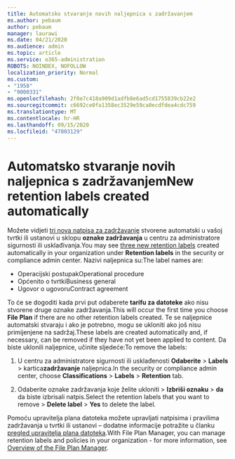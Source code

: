 ```yaml
---
title: Automatsko stvaranje novih naljepnica s zadržavanjem
ms.author: pebaum
author: pebaum
manager: laurawi
ms.date: 04/21/2020
ms.audience: admin
ms.topic: article
ms.service: o365-administration
ROBOTS: NOINDEX, NOFOLLOW
localization_priority: Normal
ms.custom:
- "1958"
- "9000331"
ms.openlocfilehash: 2f0e7c418a909d1adfb8e6ad5cd1755839cb22e2
ms.sourcegitcommit: c6692ce0fa1358ec3529e59ca0ecdfdea4cdc759
ms.translationtype: MT
ms.contentlocale: hr-HR
ms.lasthandoff: 09/15/2020
ms.locfileid: "47803129"
---
```

# <a name="new-retention-labels-created-automatically"></a><span data-ttu-id="ad0e9-102">Automatsko stvaranje novih naljepnica s zadržavanjem</span><span class="sxs-lookup"><span data-stu-id="ad0e9-102">New retention labels created automatically</span></span>

<span data-ttu-id="ad0e9-103">Možete vidjeti [tri nova natpisa za zadržavanje](https://docs.microsoft.com/microsoft-365/compliance/file-plan-manager) stvorene automatski u vašoj tvrtki ili ustanovi u sklopu **oznake zadržavanja** u centru za administratore sigurnosti ili usklađivanja.</span><span class="sxs-lookup"><span data-stu-id="ad0e9-103">You may see [three new retention labels](https://docs.microsoft.com/microsoft-365/compliance/file-plan-manager) created automatically in your organization under **Retention labels** in the security or compliance admin center.</span></span> <span data-ttu-id="ad0e9-104">Nazivi naljepnica su:</span><span class="sxs-lookup"><span data-stu-id="ad0e9-104">The label names are:</span></span>

- <span data-ttu-id="ad0e9-105">Operacijski postupak</span><span class="sxs-lookup"><span data-stu-id="ad0e9-105">Operational procedure</span></span>
- <span data-ttu-id="ad0e9-106">Općenito o tvrtki</span><span class="sxs-lookup"><span data-stu-id="ad0e9-106">Business general</span></span>
- <span data-ttu-id="ad0e9-107">Ugovor o ugovoru</span><span class="sxs-lookup"><span data-stu-id="ad0e9-107">Contract agreement</span></span>

<span data-ttu-id="ad0e9-108">To će se dogoditi kada prvi put odaberete **tarifu za datoteke** ako nisu stvorene druge oznake zadržavanja.</span><span class="sxs-lookup"><span data-stu-id="ad0e9-108">This will occur the first time you choose **File Plan** if there are no other retention labels created.</span></span> <span data-ttu-id="ad0e9-109">Te se naljepnice automatski stvaraju i ako je potrebno, mogu se ukloniti ako još nisu primijenjene na sadržaj.</span><span class="sxs-lookup"><span data-stu-id="ad0e9-109">These labels are created automatically and, if necessary, can be removed if they have not yet been applied to content.</span></span> <span data-ttu-id="ad0e9-110">Da biste uklonili naljepnice, učinite sljedeće:</span><span class="sxs-lookup"><span data-stu-id="ad0e9-110">To remove the labels:</span></span>

1. <span data-ttu-id="ad0e9-111">U centru za administratore sigurnosti ili usklađenosti **Odaberite**  >  **Labels**  >  kartica**zadržavanje** naljepnica.</span><span class="sxs-lookup"><span data-stu-id="ad0e9-111">In the security or compliance admin center, choose **Classifications** > **Labels** > **Retention** tab.</span></span>

1. <span data-ttu-id="ad0e9-112">Odaberite oznake zadržavanja koje želite ukloniti > **Izbriši oznaku**  >  **da** da biste izbrisali natpis.</span><span class="sxs-lookup"><span data-stu-id="ad0e9-112">Select the retention labels that you want to remove > **Delete label** > **Yes** to delete the label.</span></span>

<span data-ttu-id="ad0e9-113">Pomoću upravitelja plana datoteka možete upravljati natpisima i pravilima zadržavanja u tvrtki ili ustanovi – dodatne informacije potražite u članku [pregled upravitelja plana datoteka](https://docs.microsoft.com/microsoft-365/compliance/file-plan-manager).</span><span class="sxs-lookup"><span data-stu-id="ad0e9-113">With File Plan Manager, you can manage retention labels and policies in your organization - for more information, see [Overview of the File Plan Manager](https://docs.microsoft.com/microsoft-365/compliance/file-plan-manager).</span></span>